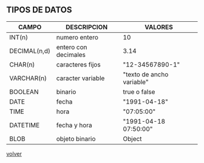 ## TIPOS DE DATOS

| CAMPO	      |	DESCRIPCION 	       |	VALORES |
|-------------|----------------------|----------|
|INT(n)  	    |numero entero		     | 10 |
|DECIMAL(n,d)	|entero con decimales	 | 3.14 |
|CHAR(n)  	  |caracteres fijos	     | "12-34567890-1" |
|VARCHAR(n)	  |caracter variable	   | "texto de ancho variable" |
|BOOLEAN 	    |binario 		           | true o false |
|DATE    	    |fecha			           | "1991-04-18" |
|TIME     	  |hora			             | "07:05:00" |
|DATETIME	    |fecha y hora		       | "1991-04-18 07:50:00" |
|BLOB    	    |objeto binario		     | Object |

[volver](../readme.md)